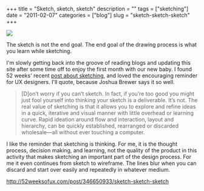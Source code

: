 +++
title = "Sketch, sketch, sketch"
description = ""
tags = ["sketching"]
date = "2011-02-07"
categories = ["blog"]
slug = "sketch-sketch-sketch"
+++



  <div class="notebook-screenshot"><a href="http://52weeksofux.com/post/346650933/sketch-sketch-sketch"><img id='bluga-thumbnail-2473' class='bluga-thumbnail large' src='http://media.konigi.com/bluga/
wt4d5071366231c_large.jpg'/></a></div><p><p class="dek">The sketch is not the end goal. The end goal of the drawing process is what you learn while sketching.</p></p>

<p>I'm slowly getting back into the groove of reading blogs and updating this site after some time off to enjoy the first month with our new baby. I found 52 weeks' recent <a href="http://52weeksofux.com/post/346650933/sketch-sketch-sketch">post about sketching</a>, and loved the encouraging reminder for UX designers. I'll quote, because Joshua Brewer says it so well.</p>

<p><blockquote>[D]on’t worry if you can’t sketch. In fact, if you’re too good you might just fool yourself into thinking your sketch is a deliverable. It’s not. The real value of sketching is that it allows you to explore and refine ideas in a quick, iterative and visual manner with little overhead or learning curve. Rapid ideation around flow and interaction, layout and hierarchy, can be quickly established, rearranged or discarded wholesale—all without ever touching a computer.</blockquote></p>

<p>I like the reminder that sketching is thinking. For me, it is the thought process, decision making, and learning, not the quality of the product in this activity that makes sketching an important part of the design process. For me it even continues from sketch to wireframe. The lines blur when you can discard and start over easily and repeatedly in whatever medium.</p>

    
  <a href="http://52weeksofux.com/post/346650933/sketch-sketch-sketch">http://52weeksofux.com/post/346650933/sketch-sketch-sketch</a>
